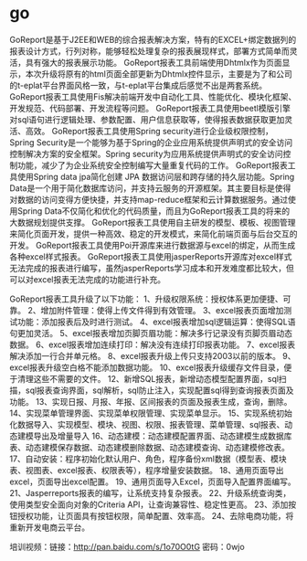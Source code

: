 # go
   GoReport是基于J2EE和WEB的综合报表解决方案，特有的EXCEL+绑定数据列的报表设计方式，行列对称，能够轻松处理复杂的报表展现样式，部署方式简单而灵活，具有强大的报表展示功能。
   GoReport报表工具前端使用Dhtmlx作为页面显示，本次升级将原有的html页面全部更新为Dhtmlx控件显示，主要是为了和公司的t-eplat平台界面风格一致，与t-eplat平台集成后感觉不出是两套系统。
   GoReport报表工具使用Fis解决前端开发中自动化工具、性能优化、模块化框架、开发规范、代码部署、开发流程等问题。
   GoReport报表工具使用beetl模版引擎对sql语句进行逻辑处理、参数配置、用户信息获取等，使得报表数据获取更加灵活、高效。
   GoReport报表工具使用Spring security进行企业级权限控制，Spring Security是一个能够为基于Spring的企业应用系统提供声明式的安全访问控制解决方案的安全框架。Spring security为应用系统提供声明式的安全访问控制功能，减少了为企业系统安全控制编写大量重复代码的工作。
   GoReport报表工具使用Spring data jpa简化创建 JPA 数据访问层和跨存储的持久层功能。Spring Data是一个用于简化数据库访问，并支持云服务的开源框架。其主要目标是使得对数据的访问变得方便快捷，并支持map-reduce框架和云计算数据服务。通过使用Spring Data不仅简化和优化的代码质量，而且为GoReport报表工具的将来的大数据规划提供支撑。
   GoReport报表工具使用自主研发的模型、模板、视图管理来简化页面开发，提供一种高效、稳定的开发模式，来简化前端页面与后台交互的开发。
   GoReport报表工具使用Poi开源库来进行数据源与excel的绑定，从而生成各种excel样式报表。
   GoReport报表工具使用jasperReports开源库对excel样式无法完成的报表进行编写，虽然jasperReports学习成本和开发难度都比较大，但可以对excel报表无法完成的功能进行补充。


GoReport报表工具升级了以下功能：
1、升级权限系统：授权体系更加便捷、可靠。
2、增加附件管理：使得上传文件得到有效管理。
3、excel报表页面增加测试功能：添加报表后及时进行测试。
4、excel报表增加sql逻辑运算：使得SQL语句更加灵活。
5、excel报表增加页脚页眉功能：解决多行记录没有页脚页眉动态数据。
6、excel报表增加连续打印：解决没有连续打印报表功能。
7、excel报表解决添加一行合并单元格。
8、excel报表升级上传只支持2003以前的版本。
9、excel报表升级空白格不能添加数据功能。
10、excel报表升级缓存文件目录，便于清理这些不需要的文件。
12、新增SQL报表，新增动态模型配置界面，sql扫描，sql报表查询界面，sql解析，sql防止注入，实现配置sql得到查询报表页面及功能。
13、实现日报、月报、年报、区间报表的页面及报表生成，查询，删除。
14、实现菜单管理界面、实现菜单权限管理、实现菜单显示。
15、实现系统初始化数据导入、实现模型、模块、视图、权限、报表管理、菜单管理、sql报表、动态建模导出及增量导入
16、动态建模：动态建模配置界面、动态建模生成数据库表、动态建模保存数据、动态建模删除数据、动态建模查询、动态建模修改表。
17、自动安装：程序初始化默认用户、角色，程序备份xml数据（模型表、模块表、视图表、excel报表、权限表等），程序增量安装数据。
18、通用页面导出excel，页面导出excel配置。
19、通用页面导入Excel，页面导入配置界面编写。 
21、Jasperreports报表的编写，让系统支持复杂报表。
22、升级系统查询类，使用类型安全面向对象的Criteria API，让查询兼容性、稳定性更高。
23、添加按钮授权功能，让页面具有按钮权限，简单配置、效率高。
24、去除电商功能，将重新开发电商云平台。

培训视频：链接：http://pan.baidu.com/s/1o70O0tG 密码：0wjo
